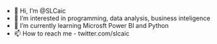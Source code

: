- 👋 Hi, I’m @SLCaic
- 👀 I’m interested in programming, data analysis, business inteligence
- 🌱 I’m currently learning Microsft Power BI and Python
- 📫 How to reach me - twitter.com/slcaic

<!---
SLCaic/SLCaic is a ✨ special ✨ repository because its `README.md` (this file) appears on your GitHub profile.
You can click the Preview link to take a look at your changes.
--->
